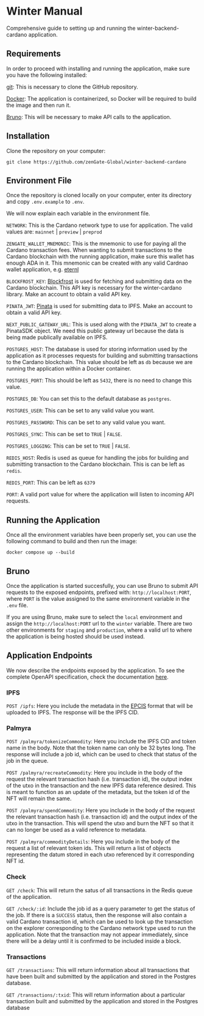 # Winter Manual
Comprehensive guide to setting up and running the winter-backend-cardano application. 

## Requirements
In order to proceed with installing and running the application, make sure you have the following installed:

[git](https://git-scm.com): This is necessary to clone the GitHub repository. 

[Docker](https://www.docker.com): The application is containerized, so Docker will be required to build the image and then run it.

[Bruno](https://www.usebruno.com): This will be necessary to make API calls to the application.

## Installation
Clone the repository on your computer:

`git clone https://github.com/zenGate-Global/winter-backend-cardano`

## Environment File
Once the repository is cloned locally on your computer, enter its directory and copy `.env.example` to `.env`.

We will now explain each variable in the environment file.

`NETWORK`: This is the Cardano network type to use for application. The valid values are: `mainnet` | `preview` | `preprod`

`ZENGATE_WALLET_MNEMONIC`: This is the mnemonic to use for paying all the Cardano transaction fees. When wanting to submit transactions to the Cardano blockchain with the running application, make sure this wallet has enough ADA in it. This mnemonic can be created with any valid Cardnao wallet application, e.g. [eternl](https://eternl.io/)

`BLOCKFROST_KEY`: [Blockfrost](https://blockfrost.io) is used for fetching and submitting data on the Cardano blockchain. This API key is necessary for the winter-cardano library. Make an account to obtain a valid API key.

`PINATA_JWT`: [Pinata]() is used for submitting data to IPFS. Make an account to obtain a valid API key.

`NEXT_PUBLIC_GATEWAY_URL`: This is used along with the `PINATA_JWT` to create a PinataSDK object. We need this public gateway url because the data is being made publically available on IPFS.

`POSTGRES_HOST`: The database is used for storing information used by the application as it processes requests for building and submitting transactions to the Cardano blockchain. This value should be left as `db` because we are running the application within a Docker container.

`POSTGRES_PORT`: This should be left as `5432`, there is no need to change this value.

`POSTGRES_DB`: You can set this to the default database as `postgres`.

`POSTGRES_USER`: This can be set to any valid value you want.

`POSTGRES_PASSWORD`: This can be set to any valid value you want.

`POSTGRES_SYNC`: This can be set to `TRUE` | `FALSE`.

`POSTGRES_LOGGING`: This can be set to `TRUE` | `FALSE`.

`REDIS_HOST`: Redis is used as queue for handling the jobs for building and submitting transaction to the Cardano blockchain. This is can be left as `redis`.

`REDIS_PORT`: This can be left as `6379`

`PORT`: A valid port value for where the application will listen to incoming API requests.

## Running the Application
Once all the environment variables have been properly set, you can use the following command to build and then run the image:

`docker compose up --build`

## Bruno
Once the application is started succesfully, you can use Bruno to submit API requests to the exposed endpoints, prefixed with: `http://localhost:PORT`, where `PORT` is the value assigned to the same environment variable in the `.env` file.

If you are using Bruno, make sure to select the `local` environment and assign the `http://localhost:PORT` url to the `winter` variable. There are two other environments for `staging` and `production`, where a valid url to where the application is being hosted should be used instead.

## Application Endpoints
We now describe the endpoints exposed by the application. To see the complete OpenAPI specification, check the documentation [here](https://palmyra-docs.vercel.app/docs/Backend/endpoints).

### IPFS
`POST /ipfs`: Here you include the metadata in the [EPCIS](https://www.gs1.org/standards/epcis) format that will be uploaded to IPFS. The response will be the IPFS CID.

### Palmyra
`POST /palmyra/tokenizeCommodity`: Here you include the IPFS CID and token name in the body. Note that the token name can only be 32 bytes long. The response will include a job id, which can be used to check that status of the job in the queue.

`POST /palmyra/recreateCommodity`: Here you include in the body of the request the relevant transaction hash (i.e. transaction id), the output index of the utxo in the transaction and the new IPFS data reference desired. This is meant to function as an update of the metadata, but the token id of the NFT will remain the same.

`POST /palmyra/spendCommodity`: Here you include in the body of the request the relevant transaction hash (i.e. transaction id) and the output index of the utxo in the transaction. This will spend the utxo and burn the NFT so that it can no longer be used as a valid reference to metadata.

`POST /palmyra/commodityDetails`: Here you include in the body of the request a list of relevant token ids. This will return a list of objects representing the datum stored in each utxo referenced by it corresponding NFT id.

### Check
`GET /check`: This will return the satus of all transactions in the Redis queue of the application. 

`GET /check/:id`: Include the job id as a query parameter to get the status of the job. If there is a `SUCCESS` status, then the response will also contain a valid Cardano transaction id, which can be used to look up the transaction on the explorer corresponding to the Cardano network type used to run the application. Note that the transaction may not appear immediately, since there will be a delay until it is confirmed to be included inside a block.

### Transactions
`GET /transactions`: This will return information about all transactions that have been built and submitted by the application and stored in the Postgres database.

`GET /transactions/:txid`: This will return information about a particular transaction built and submitted by the application and stored in the Postgres database

